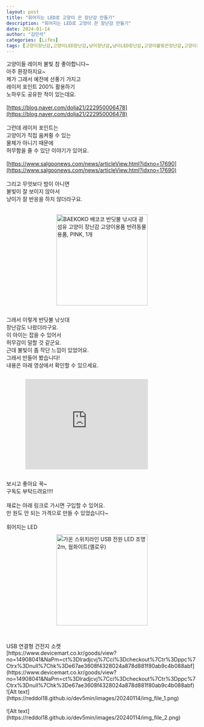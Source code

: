 ```yaml
---
layout: post
title: "휘어지는 LED로 고양이 끈 장난감 만들기"
description: "휘어지는 LED로 고양이 끈 장난감 만들기"
date: 2024-01-14
author: "김민석"
categories: [Lifes]
tags: [고양이장난감,고양이LED장난감,냥이장난감,냥이LED장난감,고양이불빛끈장난감,고양이장난감DIY]
---
```

고양이들 레이저 불빛 참 좋아합니다~<br/>
아주 환장하지요~<br/>
제가 그래서 예전에 선풍기 가지고<br/>
레이저 포인트 200% 활용하기<br/>
노하우도 공유한 적이 있는데요.<br/>
​<br/>
[https://blog.naver.com/dolja21/222950006478](https://blog.naver.com/dolja21/222950006478)<br/>
​<br/>
그런데 레이저 포인트는<br/>
고양이가 직접 움켜쥘 수 있는 <br/>
물체가 아니기 때문에<br/>
허무함을 줄 수 있단 이야기가 있어요.<br/>
​<br/>
[https://www.salgoonews.com/news/articleView.html?idxno=17690](https://www.salgoonews.com/news/articleView.html?idxno=17690)<br/>
​<br/>
그리고 무엇보다 밤이 아니면 <br/>
불빛이 잘 보이지 않아서<br/>
냥이가 잘 반응을 하지 않더라구요.<br/>
​<br/>
<div style="margin: 0 auto;
  width:240px;
  margin-top: 10px;
  margin-bottom: 10px;">
<a href="https://link.coupang.com/a/bmYAt7" target="_blank" referrerpolicy="unsafe-url"><img src="https://image6.coupangcdn.com/image/affiliate/banner/f12e8f51592eb8d1ddac83cf69345e0d@2x.jpg" alt="BAEKOKO 배코코 반딧불 낚시대 광섬유 고양이 장난감 고양이용품 반려동물용품, PINK, 1개" width="240" height="240"></a><br/>
</div>
​<br/>
그래서 이렇게 반딧불 낚싯대 <br/>
장난감도 나왔더라구요.<br/>
이 아이는 잡을 수 있어서<br/>
허무감이 덜할 것 같군요.<br/>
근데 불빛이 좀 작단 느낌이 있었어요.<br/>
그래서 만들어 봤습니다!<br/>
내용은 아래 영상에서 확인할 수 있으세요.<br/>
​<br/>
<div style="margin: 0 auto;
  width:80%;
  margin-top: 10px;
  margin-bottom: 10px;">
<iframe width="80%" height="238" src="https://www.youtube.com/embed/T4EkWG6MtQE" title="LED로 고양이 장난감 만들기" frameborder="0" allow="accelerometer; autoplay; clipboard-write; encrypted-media; gyroscope; picture-in-picture; web-share" allowfullscreen></iframe>
</div>
​<br/>
보시고 좋아요 꾹~<br/>
구독도 부탁드려요!!!!<br/>
​<br/>
재료는 아래 링크로 가시면 구입할 수 있어요.<br/>
만 원도 안 되는 가격으로 만들 수 있었습니다~<br/>
​<br/>
휘어지는 LED<br/>
<div style="margin: 0 auto;
  width:240px;
  margin-top: 10px;
  margin-bottom: 10px;">
<a href="https://link.coupang.com/a/bmYBtw" target="_blank" referrerpolicy="unsafe-url"><img src="https://img2c.coupangcdn.com/image/affiliate/banner/5e51f0bd04691800076af9d7b0e26305@2x.jpg" alt="가온 스위치라인 USB 전원 LED 조명 2m, 웜화이트(옐로우)" width="240" height="240"></a>
</div><br/>
​<br/>
USB 연결형 건전지 소켓<br/>
[https://www.devicemart.co.kr/goods/view?no=14908041&NaPm=ct%3Dlradjcvj%7Cci%3Dcheckout%7Ctr%3Dppc%7Ctrx%3Dnull%7Chk%3De67ae3608f4328024a878d881f80ab9c4b088abf](https://www.devicemart.co.kr/goods/view?no=14908041&NaPm=ct%3Dlradjcvj%7Cci%3Dcheckout%7Ctr%3Dppc%7Ctrx%3Dnull%7Chk%3De67ae3608f4328024a878d881f80ab9c4b088abf)<br/>
![Alt text](https://reddol18.github.io/dev5min/images/20240114/img_file_1.png)<br/>
​<br/>
![Alt text](https://reddol18.github.io/dev5min/images/20240114/img_file_2.png)<br/>
​<br/>
